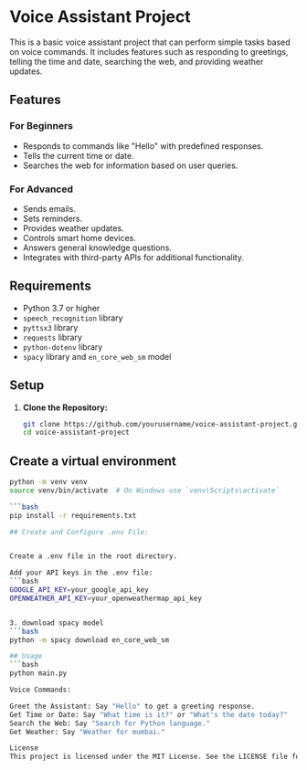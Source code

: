 # Voice Assistant Project

This is a basic voice assistant project that can perform simple tasks based on voice commands. It includes features such as responding to greetings, telling the time and date, searching the web, and providing weather updates.

## Features

### For Beginners
- Responds to commands like "Hello" with predefined responses.
- Tells the current time or date.
- Searches the web for information based on user queries.

### For Advanced
- Sends emails.
- Sets reminders.
- Provides weather updates.
- Controls smart home devices.
- Answers general knowledge questions.
- Integrates with third-party APIs for additional functionality.

## Requirements

- Python 3.7 or higher
- `speech_recognition` library
- `pyttsx3` library
- `requests` library
- `python-dotenv` library
- `spacy` library and `en_core_web_sm` model

## Setup

1. **Clone the Repository:**

   ```bash
   git clone https://github.com/yourusername/voice-assistant-project.git
   cd voice-assistant-project

## Create a virtual environment
   ```bash
   python -m venv venv
   source venv/bin/activate  # On Windows use `venv\Scripts\activate`

   ```bash
   pip install -r requirements.txt

## Create and Configure .env File:


Create a .env file in the root directory.

Add your API keys in the .env file:
```bash
GOOGLE_API_KEY=your_google_api_key
OPENWEATHER_API_KEY=your_openweathermap_api_key


3. download spacy model
```bash
python -m spacy download en_core_web_sm

## Usage
```bash
python main.py

Voice Commands:

Greet the Assistant: Say "Hello" to get a greeting response.
Get Time or Date: Say "What time is it?" or "What's the date today?"
Search the Web: Say "Search for Python language."
Get Weather: Say "Weather for mumbai."

License
This project is licensed under the MIT License. See the LICENSE file for details.
